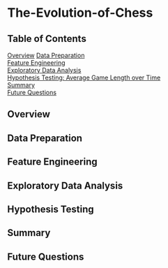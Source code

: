 # The-Evolution-of-Chess
## Table of Contents
[Overview](#overview)
[Data Preparation](#data-preparation)<br/>
[Feature Engineering](#feature-engineering)<br/>
[Exploratory Data Analysis](#exploratory-data-analysis)<br/>
[Hypothesis Testing: Average Game Length over Time](#hypothesis-testing-average-game-length)<br/>
[Summary](#summary)<br/>
[Future Questions](#future-questions)<br/>
## Overview
## Data Preparation
## Feature Engineering
## Exploratory Data Analysis
## Hypothesis Testing
## Summary
## Future Questions
